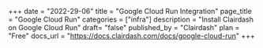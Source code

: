 +++
date = "2022-29-06"
title = "Google Cloud Run Integration"
page_title = "Google Cloud Run"
categories = ["infra"]
description = "Install Clairdash on Google Cloud Run"
draft= "false"
published_by = "Clairdash"
plan = "Free"
docs_url = "https://docs.clairdash.com/docs/google-cloud-run"
+++
